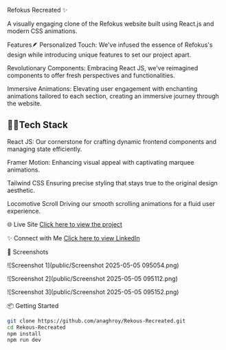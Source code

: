 Refokus Recreated ✨

A visually engaging clone of the Refokus website built using React.js and modern CSS animations.

Features🪶
Personalized Touch: We've infused the essence of Refokus's design while introducing unique features to set our project apart.

Revolutionary Components: Embracing React JS, we've reimagined components to offer fresh perspectives and functionalities.

Immersive Animations: Elevating user engagement with enchanting animations tailored to each section, creating an immersive journey through the website.

## 👨‍💻Tech Stack
React JS: Our cornerstone for crafting dynamic frontend components and managing state efficiently.

Framer Motion: Enhancing visual appeal with captivating marquee animations.

Tailwind CSS Ensuring precise styling that stays true to the original design aesthetic.

Locomotive Scroll Driving our smooth scrolling animations for a fluid user experience.

🌐 Live Site
[Click here to view the project](https://anaghroy.github.io/Rekous-Recreated/)

✨ Connect with Me
[Click here to view LinkedIn](https://www.linkedin.com/in/anagh-roy-5a4640290/)

📸 Screenshots

![Screenshot 1](public/Screenshot 2025-05-05 095054.png)

![Screenshot 2](public/Screenshot 2025-05-05 095112.png)

![Screenshot 3](public/Screenshot 2025-05-05 095152.png)

📦 Getting Started

```bash
git clone https://github.com/anaghroy/Rekous-Recreated.git
cd Rekous-Recreated
npm install
npm run dev 


